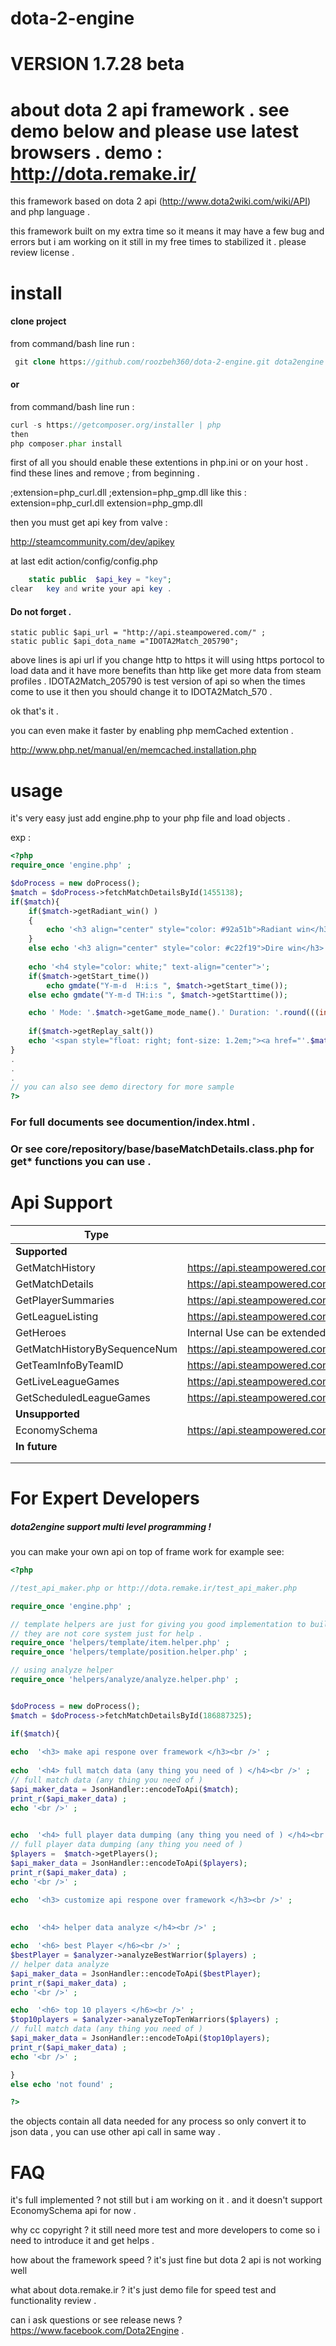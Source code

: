 dota-2-engine
=============

VERSION 1.7.28 beta
=============

about dota 2 api framework . see demo below and please use latest browsers .
demo : http://dota.remake.ir/
======

this framework based on dota 2 api (http://www.dota2wiki.com/wiki/API) and php language .

this framework built on my extra time so it means it may have a few bug and errors 
but i am working on it still in my free times to stabilized it .
please review license .

install
======
#### clone project 
 from command/bash line run :
 
```php
 git clone https://github.com/roozbeh360/dota-2-engine.git dota2engine  
```
#### or 
 from command/bash line run :

```php
curl -s https://getcomposer.org/installer | php
then 
php composer.phar install
```

first of all you should enable these extentions in php.ini or on your host . 
find these lines and remove ; from beginning . 

;extension=php_curl.dll
;extension=php_gmp.dll
like this :
extension=php_curl.dll
extension=php_gmp.dll

then you must get api key from valve :

http://steamcommunity.com/dev/apikey

at last edit action/config/config.php

```php
    static public  $api_key = "key";
clear 	key and write your api key .
```

#### Do not forget .
    static public $api_url = "http://api.steampowered.com/" ;
    static public $api_dota_name ="IDOTA2Match_205790";
above lines is api url if you change http to https it will using https portocol to load data and it have more benefits than http like get more data from steam profiles .
IDOTA2Match_205790 is test version of api so when the times come to use it then you should change it to IDOTA2Match_570 .

ok that's it .

you can even make it faster by enabling php memCached extention .

http://www.php.net/manual/en/memcached.installation.php

usage
======

it's very easy just add engine.php to your php file and load objects .

exp :
```php
<?php
require_once 'engine.php' ;

$doProcess = new doProcess();
$match = $doProcess->fetchMatchDetailsById(1455138);
if($match){
	if($match->getRadiant_win() ) 
	{
		echo '<h3 align="center" style="color: #92a51b">Radiant win</h3>'; 
	}
	else echo '<h3 align="center" style="color: #c22f19">Dire win</h3>'; 
	
	echo '<h4 style="color: white;" text-align="center">';
	if($match->getStart_time())
		echo gmdate("Y-m-d  H:i:s ", $match->getStart_time());
	else echo gmdate("Y-m-d TH:i:s ", $match->getStarttime());

	echo ' Mode: '.$match->getGame_mode_name().' Duration: '.round(((int)$match->getDuration()/60)).' min'.'</h4>' ;
	
	if($match->getReplay_salt())
	echo '<span style="float: right; font-size: 1.2em;"><a href="'.$match->getMatch_replay().'">Download Replay</a></span>'  ;
}
.
.
.
// you can also see demo directory for more sample
?>
```

### For full documents see documention/index.html .
### Or see core/repository/base/baseMatchDetails.class.php for get* functions you can use .

Api Support
========
|           Type               |                                    URL                                           |
|------------------------------|----------------------------------------------------------------------------------|
|        **Supported**         |                                                                                  |
| GetMatchHistory              | https://api.steampowered.com/IDOTA2Match_570/GetMatchHistory/v001/               |
| GetMatchDetails              | https://api.steampowered.com/IDOTA2Match_570/GetMatchDetails/v001/               |
| GetPlayerSummaries           | https://api.steampowered.com/ISteamUser/GetPlayerSummaries/v0002/                |
| GetLeagueListing             | https://api.steampowered.com/IDOTA2Match_570/GetLeagueListing/v0001/             |
| GetHeroes                    | Internal Use can be extended                                                     |
| GetMatchHistoryBySequenceNum | https://api.steampowered.com/IDOTA2Match_570/GetMatchHistoryBySequenceNum/v0001/ |
| GetTeamInfoByTeamID          | https://api.steampowered.com/IDOTA2Match_570/GetTeamInfoByTeamID/v001/           |
| GetLiveLeagueGames           | https://api.steampowered.com/IDOTA2Match_570/GetLiveLeagueGames/v0001/           |
| GetScheduledLeagueGames      | https://api.steampowered.com/IDOTA2Match_570/GetScheduledLeagueGames/v001/       | 
|       **Unsupported**        |                                                                                  |
| EconomySchema                | https://api.steampowered.com/IEconItems_570/GetSchema/v0001/                     |
|       **In future**
|                              | 											                     		          |
|                              |                                                                                  |

For Expert Developers 
==========
##### dota2engine support multi level programming !
you can make your own api on top of frame work for example see: 
```php
<?php

//test_api_maker.php or http://dota.remake.ir/test_api_maker.php

require_once 'engine.php' ;

// template helpers are just for giving you good implementation to build fast and better view . 
// they are not core system just for help .
require_once 'helpers/template/item.helper.php' ; 
require_once 'helpers/template/position.helper.php' ; 

// using analyze helper
require_once 'helpers/analyze/analyze.helper.php' ; 


$doProcess = new doProcess();
$match = $doProcess->fetchMatchDetailsById(186887325);

if($match){
	
echo  '<h3> make api respone over framework </h3><br />' ;
	
echo  '<h4> full match data (any thing you need of ) </h4><br />' ;		
// full match data (any thing you need of )
$api_maker_data = JsonHandler::encodeToApi($match);
print_r($api_maker_data) ;	
echo '<br />' ;	
	

echo  '<h4> full player data dumping (any thing you need of ) </h4><br />' ;	
// full player data dumping (any thing you need of )	
$players =  $match->getPlayers();
$api_maker_data = JsonHandler::encodeToApi($players);
print_r($api_maker_data) ;	
echo '<br />' ;		

echo  '<h3> customize api respone over framework </h3><br />' ;
	
	
echo  '<h4> helper data analyze </h4><br />' ;	

echo  '<h6> best Player </h6><br />' ;	
$bestPlayer = $analyzer->analyzeBestWarrior($players) ;
// helper data analyze
$api_maker_data = JsonHandler::encodeToApi($bestPlayer);
print_r($api_maker_data) ;	
echo '<br />' ;	

echo  '<h6> top 10 players </h6><br />' ;	
$top10players = $analyzer->analyzeTopTenWarriors($players) ;
// full match data (any thing you need of )
$api_maker_data = JsonHandler::encodeToApi($top10players);
print_r($api_maker_data) ;	
echo '<br />' ;	

}
else echo 'not found' ; 

?>
```
the objects contain all data needed for any process so only convert it to json data , you can use other api call in same way .

FAQ
=============

it's full implemented ? not still but i am working on it . and it doesn't support EconomySchema api for now .

why cc copyright ? it still need more test and more developers to come so i need to introduce it and get helps .

how about the framework speed ? it's just fine but dota 2 api is not working well 

what about dota.remake.ir ? it's just demo file for speed test and functionality review .

can i ask questions or see release news ? https://www.facebook.com/Dota2Engine .


